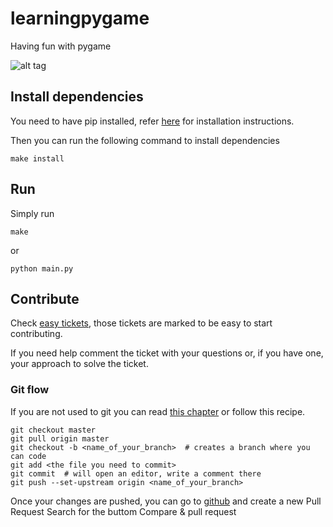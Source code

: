 # learningpygame
Having fun with pygame

![alt tag](https://c1.staticflickr.com/1/373/32294204791_0dc815d79c_c.jpg)

## Install dependencies

You need to have pip installed, refer [here](https://pip.pypa.io/en/stable/installing/) for installation instructions.

Then you can run the following command to install dependencies

    make install

## Run

Simply run

    make

or

    python main.py

## Contribute

Check [easy tickets](https://github.com/juanjosegzl/learningpygame/issues?q=is%3Aopen+is%3Aissue+label%3Aeasy),
those tickets are marked to be easy to start contributing.

If you need help comment the ticket with your questions or, if you have one, your approach to solve the ticket.

### Git flow

If you are not used to git you can read [this chapter](https://git-scm.com/book/en/v2/Git-Basics-Getting-a-Git-Repository) or follow this recipe.

    git checkout master
    git pull origin master
    git checkout -b <name_of_your_branch>  # creates a branch where you can code
    git add <the file you need to commit>
    git commit  # will open an editor, write a comment there
    git push --set-upstream origin <name_of_your_branch>

Once your changes are pushed, you can go to [github](https://github.com/juanjosegzl/learningpygame) and create a new Pull Request
Search for the buttom Compare & pull request
